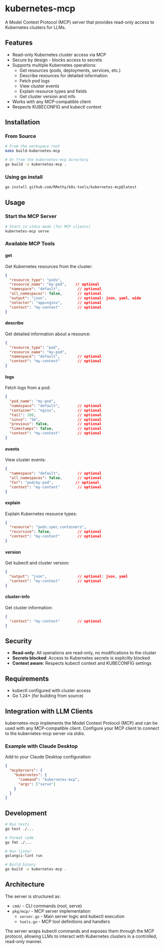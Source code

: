 # kubernetes-mcp

A Model Context Protocol (MCP) server that provides read-only access to Kubernetes clusters for LLMs.

## Features

- Read-only Kubernetes cluster access via MCP
- Secure by design - blocks access to secrets
- Supports multiple Kubernetes operations:
  - Get resources (pods, deployments, services, etc.)
  - Describe resources for detailed information
  - Fetch pod logs
  - View cluster events
  - Explain resource types and fields
  - Get cluster version and info
- Works with any MCP-compatible client
- Respects KUBECONFIG and kubectl context

## Installation

### From Source

```bash
# From the workspace root
make build-kubernetes-mcp

# Or from the kubernetes-mcp directory
go build -o kubernetes-mcp .
```

### Using go install

```bash
go install github.com/RRethy/k8s-tools/kubernetes-mcp@latest
```

## Usage

### Start the MCP Server

```bash
# Start in stdio mode (for MCP clients)
kubernetes-mcp serve
```

### Available MCP Tools

#### get
Get Kubernetes resources from the cluster:
```json
{
  "resource_type": "pods",
  "resource_name": "my-pod",    // optional
  "namespace": "default",        // optional
  "all_namespaces": false,       // optional
  "output": "json",              // optional: json, yaml, wide
  "selector": "app=nginx",       // optional
  "context": "my-context"        // optional
}
```

#### describe
Get detailed information about a resource:
```json
{
  "resource_type": "pod",
  "resource_name": "my-pod",
  "namespace": "default",        // optional
  "context": "my-context"        // optional
}
```

#### logs
Fetch logs from a pod:
```json
{
  "pod_name": "my-pod",
  "namespace": "default",        // optional
  "container": "nginx",          // optional
  "tail": 100,                   // optional
  "since": "5m",                 // optional
  "previous": false,             // optional
  "timestamps": false,           // optional
  "context": "my-context"        // optional
}
```

#### events
View cluster events:
```json
{
  "namespace": "default",        // optional
  "all_namespaces": false,       // optional
  "for": "pod/my-pod",          // optional
  "context": "my-context"        // optional
}
```

#### explain
Explain Kubernetes resource types:
```json
{
  "resource": "pods.spec.containers",
  "recursive": false,            // optional
  "context": "my-context"        // optional
}
```

#### version
Get kubectl and cluster version:
```json
{
  "output": "json",              // optional: json, yaml
  "context": "my-context"        // optional
}
```

#### cluster-info
Get cluster information:
```json
{
  "context": "my-context"        // optional
}
```

## Security

- **Read-only**: All operations are read-only, no modifications to the cluster
- **Secrets blocked**: Access to Kubernetes secrets is explicitly blocked
- **Context aware**: Respects kubectl context and KUBECONFIG settings

## Requirements

- kubectl configured with cluster access
- Go 1.24+ (for building from source)

## Integration with LLM Clients

kubernetes-mcp implements the Model Context Protocol (MCP) and can be used with any MCP-compatible client. Configure your MCP client to connect to the kubernetes-mcp server via stdio.

### Example with Claude Desktop

Add to your Claude Desktop configuration:
```json
{
  "mcpServers": {
    "kubernetes": {
      "command": "kubernetes-mcp",
      "args": ["serve"]
    }
  }
}
```

## Development

```bash
# Run tests
go test ./...

# Format code
go fmt ./...

# Run linter
golangci-lint run

# Build binary
go build -o kubernetes-mcp .
```

## Architecture

The server is structured as:
- `cmd/` - CLI commands (root, serve)
- `pkg/mcp/` - MCP server implementation
  - `server.go` - Main server logic and kubectl execution
  - `tools.go` - MCP tool definitions and handlers

The server wraps kubectl commands and exposes them through the MCP protocol, allowing LLMs to interact with Kubernetes clusters in a controlled, read-only manner.